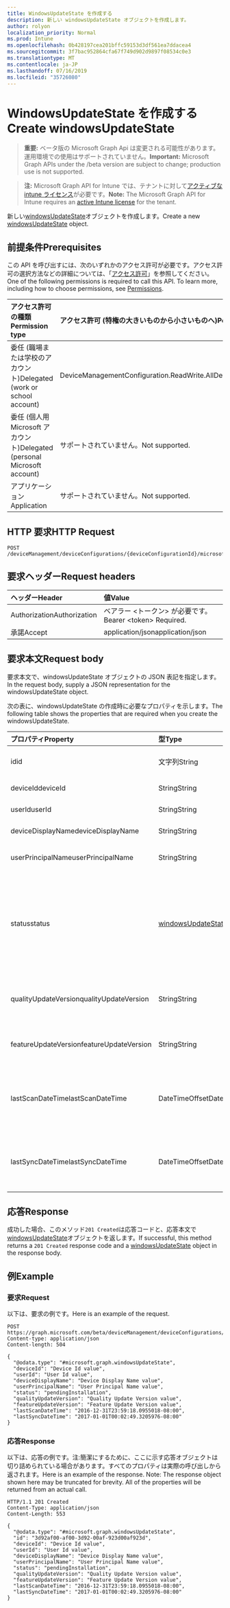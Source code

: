 ```yaml
---
title: WindowsUpdateState を作成する
description: 新しい windowsUpdateState オブジェクトを作成します。
author: rolyon
localization_priority: Normal
ms.prod: Intune
ms.openlocfilehash: 0b428197cea201bffc59153d3df561ea7ddacea4
ms.sourcegitcommit: 3f7bac952864cfa67f749d902d9897f08534c0e3
ms.translationtype: MT
ms.contentlocale: ja-JP
ms.lasthandoff: 07/16/2019
ms.locfileid: "35726080"
---
```

# <a name="create-windowsupdatestate"></a><span data-ttu-id="f90c3-103">WindowsUpdateState を作成する</span><span class="sxs-lookup"><span data-stu-id="f90c3-103">Create windowsUpdateState</span></span>

> <span data-ttu-id="f90c3-104">**重要:** ベータ版の Microsoft Graph Api は変更される可能性があります。運用環境での使用はサポートされていません。</span><span class="sxs-lookup"><span data-stu-id="f90c3-104">**Important:** Microsoft Graph APIs under the /beta version are subject to change; production use is not supported.</span></span>

> <span data-ttu-id="f90c3-105">**注:** Microsoft Graph API for Intune では、テナントに対して[アクティブな intune ライセンス](https://go.microsoft.com/fwlink/?linkid=839381)が必要です。</span><span class="sxs-lookup"><span data-stu-id="f90c3-105">**Note:** The Microsoft Graph API for Intune requires an [active Intune license](https://go.microsoft.com/fwlink/?linkid=839381) for the tenant.</span></span>

<span data-ttu-id="f90c3-106">新しい[windowsUpdateState](../resources/intune-deviceconfig-windowsupdatestate.md)オブジェクトを作成します。</span><span class="sxs-lookup"><span data-stu-id="f90c3-106">Create a new [windowsUpdateState](../resources/intune-deviceconfig-windowsupdatestate.md) object.</span></span>

## <a name="prerequisites"></a><span data-ttu-id="f90c3-107">前提条件</span><span class="sxs-lookup"><span data-stu-id="f90c3-107">Prerequisites</span></span>
<span data-ttu-id="f90c3-p101">この API を呼び出すには、次のいずれかのアクセス許可が必要です。アクセス許可の選択方法などの詳細については、「[アクセス許可](/graph/permissions-reference)」を参照してください。</span><span class="sxs-lookup"><span data-stu-id="f90c3-p101">One of the following permissions is required to call this API. To learn more, including how to choose permissions, see [Permissions](/graph/permissions-reference).</span></span>

|<span data-ttu-id="f90c3-110">アクセス許可の種類</span><span class="sxs-lookup"><span data-stu-id="f90c3-110">Permission type</span></span>|<span data-ttu-id="f90c3-111">アクセス許可 (特権の大きいものから小さいものへ)</span><span class="sxs-lookup"><span data-stu-id="f90c3-111">Permissions (from most to least privileged)</span></span>|
|:---|:---|
|<span data-ttu-id="f90c3-112">委任 (職場または学校のアカウント)</span><span class="sxs-lookup"><span data-stu-id="f90c3-112">Delegated (work or school account)</span></span>|<span data-ttu-id="f90c3-113">DeviceManagementConfiguration.ReadWrite.All</span><span class="sxs-lookup"><span data-stu-id="f90c3-113">DeviceManagementConfiguration.ReadWrite.All</span></span>|
|<span data-ttu-id="f90c3-114">委任 (個人用 Microsoft アカウント)</span><span class="sxs-lookup"><span data-stu-id="f90c3-114">Delegated (personal Microsoft account)</span></span>|<span data-ttu-id="f90c3-115">サポートされていません。</span><span class="sxs-lookup"><span data-stu-id="f90c3-115">Not supported.</span></span>|
|<span data-ttu-id="f90c3-116">アプリケーション</span><span class="sxs-lookup"><span data-stu-id="f90c3-116">Application</span></span>|<span data-ttu-id="f90c3-117">サポートされていません。</span><span class="sxs-lookup"><span data-stu-id="f90c3-117">Not supported.</span></span>|

## <a name="http-request"></a><span data-ttu-id="f90c3-118">HTTP 要求</span><span class="sxs-lookup"><span data-stu-id="f90c3-118">HTTP Request</span></span>
<!-- {
  "blockType": "ignored"
}
-->
``` http
POST /deviceManagement/deviceConfigurations/{deviceConfigurationId}/microsoft.graph.windowsUpdateForBusinessConfiguration/deviceUpdateStates
```

## <a name="request-headers"></a><span data-ttu-id="f90c3-119">要求ヘッダー</span><span class="sxs-lookup"><span data-stu-id="f90c3-119">Request headers</span></span>
|<span data-ttu-id="f90c3-120">ヘッダー</span><span class="sxs-lookup"><span data-stu-id="f90c3-120">Header</span></span>|<span data-ttu-id="f90c3-121">値</span><span class="sxs-lookup"><span data-stu-id="f90c3-121">Value</span></span>|
|:---|:---|
|<span data-ttu-id="f90c3-122">Authorization</span><span class="sxs-lookup"><span data-stu-id="f90c3-122">Authorization</span></span>|<span data-ttu-id="f90c3-123">ベアラー &lt;トークン&gt; が必要です。</span><span class="sxs-lookup"><span data-stu-id="f90c3-123">Bearer &lt;token&gt; Required.</span></span>|
|<span data-ttu-id="f90c3-124">承諾</span><span class="sxs-lookup"><span data-stu-id="f90c3-124">Accept</span></span>|<span data-ttu-id="f90c3-125">application/json</span><span class="sxs-lookup"><span data-stu-id="f90c3-125">application/json</span></span>|

## <a name="request-body"></a><span data-ttu-id="f90c3-126">要求本文</span><span class="sxs-lookup"><span data-stu-id="f90c3-126">Request body</span></span>
<span data-ttu-id="f90c3-127">要求本文で、windowsUpdateState オブジェクトの JSON 表記を指定します。</span><span class="sxs-lookup"><span data-stu-id="f90c3-127">In the request body, supply a JSON representation for the windowsUpdateState object.</span></span>

<span data-ttu-id="f90c3-128">次の表に、windowsUpdateState の作成時に必要なプロパティを示します。</span><span class="sxs-lookup"><span data-stu-id="f90c3-128">The following table shows the properties that are required when you create the windowsUpdateState.</span></span>

|<span data-ttu-id="f90c3-129">プロパティ</span><span class="sxs-lookup"><span data-stu-id="f90c3-129">Property</span></span>|<span data-ttu-id="f90c3-130">型</span><span class="sxs-lookup"><span data-stu-id="f90c3-130">Type</span></span>|<span data-ttu-id="f90c3-131">説明</span><span class="sxs-lookup"><span data-stu-id="f90c3-131">Description</span></span>|
|:---|:---|:---|
|<span data-ttu-id="f90c3-132">id</span><span class="sxs-lookup"><span data-stu-id="f90c3-132">id</span></span>|<span data-ttu-id="f90c3-133">文字列</span><span class="sxs-lookup"><span data-stu-id="f90c3-133">String</span></span>|<span data-ttu-id="f90c3-134">これはエンティティの Id です。</span><span class="sxs-lookup"><span data-stu-id="f90c3-134">This is Id of the entity.</span></span>|
|<span data-ttu-id="f90c3-135">deviceId</span><span class="sxs-lookup"><span data-stu-id="f90c3-135">deviceId</span></span>|<span data-ttu-id="f90c3-136">String</span><span class="sxs-lookup"><span data-stu-id="f90c3-136">String</span></span>|<span data-ttu-id="f90c3-137">デバイスの id。</span><span class="sxs-lookup"><span data-stu-id="f90c3-137">The id of the device.</span></span>|
|<span data-ttu-id="f90c3-138">userId</span><span class="sxs-lookup"><span data-stu-id="f90c3-138">userId</span></span>|<span data-ttu-id="f90c3-139">String</span><span class="sxs-lookup"><span data-stu-id="f90c3-139">String</span></span>|<span data-ttu-id="f90c3-140">ユーザーの id。</span><span class="sxs-lookup"><span data-stu-id="f90c3-140">The id of the user.</span></span>|
|<span data-ttu-id="f90c3-141">deviceDisplayName</span><span class="sxs-lookup"><span data-stu-id="f90c3-141">deviceDisplayName</span></span>|<span data-ttu-id="f90c3-142">String</span><span class="sxs-lookup"><span data-stu-id="f90c3-142">String</span></span>|<span data-ttu-id="f90c3-143">デバイスの表示名。</span><span class="sxs-lookup"><span data-stu-id="f90c3-143">Device display name.</span></span>|
|<span data-ttu-id="f90c3-144">userPrincipalName</span><span class="sxs-lookup"><span data-stu-id="f90c3-144">userPrincipalName</span></span>|<span data-ttu-id="f90c3-145">String</span><span class="sxs-lookup"><span data-stu-id="f90c3-145">String</span></span>|<span data-ttu-id="f90c3-146">ユーザープリンシパル名。</span><span class="sxs-lookup"><span data-stu-id="f90c3-146">User principal name.</span></span>|
|<span data-ttu-id="f90c3-147">status</span><span class="sxs-lookup"><span data-stu-id="f90c3-147">status</span></span>|[<span data-ttu-id="f90c3-148">windowsUpdateStatus</span><span class="sxs-lookup"><span data-stu-id="f90c3-148">windowsUpdateStatus</span></span>](../resources/intune-deviceconfig-windowsupdatestatus.md)|<span data-ttu-id="f90c3-149">Windows udpate 状態。</span><span class="sxs-lookup"><span data-stu-id="f90c3-149">Windows udpate status.</span></span> <span data-ttu-id="f90c3-150">使用可能な値は、`upToDate`、`pendingInstallation`、`pendingReboot`、`failed` です。</span><span class="sxs-lookup"><span data-stu-id="f90c3-150">Possible values are: `upToDate`, `pendingInstallation`, `pendingReboot`, `failed`.</span></span>|
|<span data-ttu-id="f90c3-151">qualityUpdateVersion</span><span class="sxs-lookup"><span data-stu-id="f90c3-151">qualityUpdateVersion</span></span>|<span data-ttu-id="f90c3-152">String</span><span class="sxs-lookup"><span data-stu-id="f90c3-152">String</span></span>|<span data-ttu-id="f90c3-153">デバイスの品質更新プログラムのバージョン。</span><span class="sxs-lookup"><span data-stu-id="f90c3-153">The Quality Update Version of the device.</span></span>|
|<span data-ttu-id="f90c3-154">featureUpdateVersion</span><span class="sxs-lookup"><span data-stu-id="f90c3-154">featureUpdateVersion</span></span>|<span data-ttu-id="f90c3-155">String</span><span class="sxs-lookup"><span data-stu-id="f90c3-155">String</span></span>|<span data-ttu-id="f90c3-156">デバイスの現在の機能更新バージョン。</span><span class="sxs-lookup"><span data-stu-id="f90c3-156">The current feature update version of the device.</span></span>|
|<span data-ttu-id="f90c3-157">lastScanDateTime</span><span class="sxs-lookup"><span data-stu-id="f90c3-157">lastScanDateTime</span></span>|<span data-ttu-id="f90c3-158">DateTimeOffset</span><span class="sxs-lookup"><span data-stu-id="f90c3-158">DateTimeOffset</span></span>|<span data-ttu-id="f90c3-159">Windows Update エージェントがスキャンに成功した日時。</span><span class="sxs-lookup"><span data-stu-id="f90c3-159">The date time that the Windows Update Agent did a successful scan.</span></span>|
|<span data-ttu-id="f90c3-160">lastSyncDateTime</span><span class="sxs-lookup"><span data-stu-id="f90c3-160">lastSyncDateTime</span></span>|<span data-ttu-id="f90c3-161">DateTimeOffset</span><span class="sxs-lookup"><span data-stu-id="f90c3-161">DateTimeOffset</span></span>|<span data-ttu-id="f90c3-162">デバイスと Microsoft Intune との同期が最後に実行された日時。</span><span class="sxs-lookup"><span data-stu-id="f90c3-162">Last date time that the device sync with with Microsoft Intune.</span></span>|



## <a name="response"></a><span data-ttu-id="f90c3-163">応答</span><span class="sxs-lookup"><span data-stu-id="f90c3-163">Response</span></span>
<span data-ttu-id="f90c3-164">成功した場合、このメソッド`201 Created`は応答コードと、応答本文で[windowsUpdateState](../resources/intune-deviceconfig-windowsupdatestate.md)オブジェクトを返します。</span><span class="sxs-lookup"><span data-stu-id="f90c3-164">If successful, this method returns a `201 Created` response code and a [windowsUpdateState](../resources/intune-deviceconfig-windowsupdatestate.md) object in the response body.</span></span>

## <a name="example"></a><span data-ttu-id="f90c3-165">例</span><span class="sxs-lookup"><span data-stu-id="f90c3-165">Example</span></span>

### <a name="request"></a><span data-ttu-id="f90c3-166">要求</span><span class="sxs-lookup"><span data-stu-id="f90c3-166">Request</span></span>
<span data-ttu-id="f90c3-167">以下は、要求の例です。</span><span class="sxs-lookup"><span data-stu-id="f90c3-167">Here is an example of the request.</span></span>
``` http
POST https://graph.microsoft.com/beta/deviceManagement/deviceConfigurations/{deviceConfigurationId}/microsoft.graph.windowsUpdateForBusinessConfiguration/deviceUpdateStates
Content-type: application/json
Content-length: 504

{
  "@odata.type": "#microsoft.graph.windowsUpdateState",
  "deviceId": "Device Id value",
  "userId": "User Id value",
  "deviceDisplayName": "Device Display Name value",
  "userPrincipalName": "User Principal Name value",
  "status": "pendingInstallation",
  "qualityUpdateVersion": "Quality Update Version value",
  "featureUpdateVersion": "Feature Update Version value",
  "lastScanDateTime": "2016-12-31T23:59:18.0955018-08:00",
  "lastSyncDateTime": "2017-01-01T00:02:49.3205976-08:00"
}
```

### <a name="response"></a><span data-ttu-id="f90c3-168">応答</span><span class="sxs-lookup"><span data-stu-id="f90c3-168">Response</span></span>
<span data-ttu-id="f90c3-p103">以下は、応答の例です。注:簡潔にするために、ここに示す応答オブジェクトは切り詰められている場合があります。すべてのプロパティは実際の呼び出しから返されます。</span><span class="sxs-lookup"><span data-stu-id="f90c3-p103">Here is an example of the response. Note: The response object shown here may be truncated for brevity. All of the properties will be returned from an actual call.</span></span>
``` http
HTTP/1.1 201 Created
Content-Type: application/json
Content-Length: 553

{
  "@odata.type": "#microsoft.graph.windowsUpdateState",
  "id": "3d92af00-af00-3d92-00af-923d00af923d",
  "deviceId": "Device Id value",
  "userId": "User Id value",
  "deviceDisplayName": "Device Display Name value",
  "userPrincipalName": "User Principal Name value",
  "status": "pendingInstallation",
  "qualityUpdateVersion": "Quality Update Version value",
  "featureUpdateVersion": "Feature Update Version value",
  "lastScanDateTime": "2016-12-31T23:59:18.0955018-08:00",
  "lastSyncDateTime": "2017-01-01T00:02:49.3205976-08:00"
}
```





